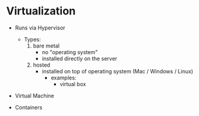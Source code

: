 # Virtualization

- Runs via Hypervisor
    - Types:
        1. bare metal
            - no "operating system"
            - installed directly on the server
        2. hosted
            - installed on top of operating system (Mac / Windows / Linux)
                - examples:
                    - virtual box
    
- Virtual Machine
- Containers